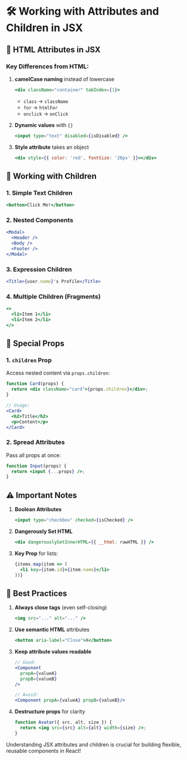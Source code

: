 # 🛠️ Working with Attributes and Children in JSX

## 📌 HTML Attributes in JSX

### Key Differences from HTML:
1. **camelCase naming** instead of lowercase
   ```jsx
   <div className="container" tabIndex={1}>
   ```
   - `class` → `className`
   - `for` → `htmlFor`
   - `onclick` → `onClick`

2. **Dynamic values** with `{}`
   ```jsx
   <input type="text" disabled={isDisabled} />
   ```

3. **Style attribute** takes an object
   ```jsx
   <div style={{ color: 'red', fontSize: '20px' }}></div>
   ```

## 🧒 Working with Children

### 1. Simple Text Children
```jsx
<button>Click Me!</button>
```

### 2. Nested Components
```jsx
<Modal>
  <Header />
  <Body />
  <Footer />
</Modal>
```

### 3. Expression Children
```jsx
<Title>{user.name}'s Profile</Title>
```

### 4. Multiple Children (Fragments)
```jsx
<>
  <li>Item 1</li>
  <li>Item 2</li>
</>
```

## 🔄 Special Props

### 1. `children` Prop
Access nested content via `props.children`:
```jsx
function Card(props) {
  return <div className="card">{props.children}</div>;
}

// Usage:
<Card>
  <h2>Title</h2>
  <p>Content</p>
</Card>
```

### 2. Spread Attributes
Pass all props at once:
```jsx
function Input(props) {
  return <input {...props} />;
}
```

## ⚠️ Important Notes

1. **Boolean Attributes**
   ```jsx
   <input type="checkbox" checked={isChecked} />
   ```

2. **Dangerously Set HTML**
   ```jsx
   <div dangerouslySetInnerHTML={{ __html: rawHTML }} />
   ```

3. **Key Prop** for lists:
   ```jsx
   {items.map(item => (
     <li key={item.id}>{item.name}</li>
   ))}
   ```

## 🎯 Best Practices

1. **Always close tags** (even self-closing)
   ```jsx
   <img src="..." alt="..." />
   ```

2. **Use semantic HTML** attributes
   ```jsx
   <button aria-label="Close">X</button>
   ```

3. **Keep attribute values readable**
   ```jsx
   // Good:
   <Component 
     propA={valueA}
     propB={valueB}
   />

   // Avoid:
   <Component propA={valueA} propB={valueB}/>
   ```

4. **Destructure props** for clarity
   ```jsx
   function Avatar({ src, alt, size }) {
     return <img src={src} alt={alt} width={size} />;
   }
   ```

Understanding JSX attributes and children is crucial for building flexible, reusable components in React!
